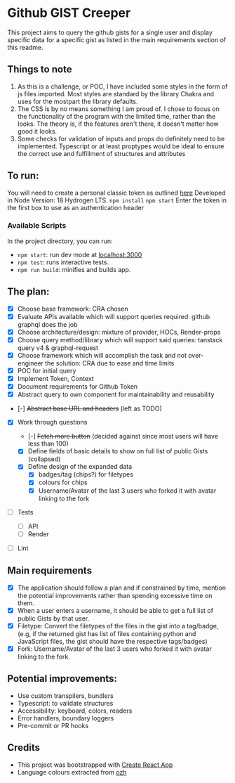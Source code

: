# Github GIST Creeper
This project aims to query the github gists for a single user and display specific data for a specific gist as listed in the main requirements section of this readme.

## Things to note
1. As this is a challenge, or POC, I have included some styles in the form of js files imported. Most styles are standard by the library Chakra and uses for the mostpart the library defaults.
2. The CSS is by no means something I am proud of. I chose to focus on the functionality of the program with the limited time, rather than the looks. The theory is, if the features aren't there, it doesn't matter how good it looks.
3.  Some checks for validation of inputs and props do definitely need to be implemented. Typescript or at least proptypes would be ideal to ensure the correct use and fulfillment of structures and attributes

## To run:
You will need to create a personal classic token as outlined [here](https://docs.github.com/en/authentication/keeping-your-account-and-data-secure/creating-a-personal-access-token)
Developed in Node Version: 18 Hydrogen LTS.
`npm install`
`npm start`
Enter the token in the first box to use as an authentication header


### Available Scripts

In the project directory, you can run:

- `npm start`: run dev mode at  [localhost:3000](localhost:3000)
- `npm test`: runs interactive tests.
- `npm run build`: minifies and builds app.



## The plan:
- [X] Choose base framework: CRA chosen
- [X] Evaluate APIs available which will support queries required: github graphql does the job
- [X] Choose architecture/design: mixture of provider, HOCs, Render-props
- [X] Choose query method/library which will support said queries: tanstack query v4 & graphql-request
- [X] Choose framework which will  accomplish the task and not over-engineer the solution: CRA due to ease and time limits
- [X] POC for initial query
- [X] Implement Token, Context
- [X] Document requirements for Github Token
- [X] Abstract query to own component for maintainability and reusability
- [-] ~~Abstract base URL and headers~~ (left as TODO)
- [X] Work through questions
  - [-] ~~Fetch more button~~ (decided against since most users will have less than 100)
  - [X] Define fields of basic details to show on full list of public Gists (collapsed)
  - [X] Define design of the expanded data
      - [X] badges/tag (chips?) for filetypes
      - [X] colours for chips
      - [X] Username/Avatar of the last 3 users who forked it with avatar linking to the fork
- [ ] Tests
  - [ ] API
  - [ ] Render
- [ ] Lint


## Main requirements
- [X] The application should follow a plan and if constrained by time, mention the potential improvements rather than spending excessive time on them. 
- [X] When a user enters a username, it should be able to get a full list of public Gists by that user.
- [X] Filetype: Convert the filetypes of the files in the gist into a tag/badge,(e.g, if the returned gist has list of files containing python and JavaScript files, the gist should have the respective tags/badges)
- [X] Fork: Username/Avatar of the last 3 users who forked it with avatar linking to the fork.

## Potential improvements:
- Use custom transpilers, bundlers
- Typescript: to validate structures
- Accessibility: keyboard, colors, readers
- Error handlers, boundary loggers
- Pre-commit or PR hooks

## Credits
- This project was bootstrapped with [Create React App](https://github.com/facebook/create-react-app)
- Language colours extracted from [ozh](https://raw.githubusercontent.com/ozh/github-colors/master/colors.json)
